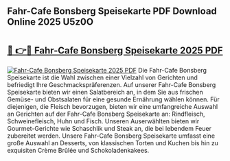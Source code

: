 ## Fahr-Cafe Bonsberg Speisekarte PDF Download Online 2025 U5z0O

# <h2><a href="http://gc65b33.nevu.top/?p=Fahr-Cafe+Bonsberg+Speisekarte">🔗 👉🔴 Fahr-Cafe Bonsberg Speisekarte 2025 PDF</a></h2>

[![Fahr-Cafe Bonsberg Speisekarte 2025 PDF](https://i.imgur.com/dBaPXMq.png)](http://gc65b33.nevu.top/?p=Fahr-Cafe+Bonsberg+Speisekarte)
Die Fahr-Cafe Bonsberg Speisekarte ist die Wahl zwischen einer Vielzahl von Gerichten und befriedigt Ihre Geschmackspräferenzen. Auf unserer Fahr-Cafe Bonsberg Speisekarte bieten wir einen Salatbereich an, in dem Sie aus frischen Gemüse- und Obstsalaten für eine gesunde Ernährung wählen können. Für diejenigen, die Fleisch bevorzugen, bieten wir eine umfangreiche Auswahl an Gerichten auf der Fahr-Cafe Bonsberg Speisekarte an: Rindfleisch, Schweinefleisch, Huhn und Fisch. Unseren Auserwählten bieten wir Gourmet-Gerichte wie Schaschlik und Steak an, die bei lebendem Feuer zubereitet werden. Unsere Fahr-Cafe Bonsberg Speisekarte umfasst eine große Auswahl an Desserts, von klassischen Torten und Kuchen bis hin zu exquisiten Crème Brûlée und Schokoladenkakees.
